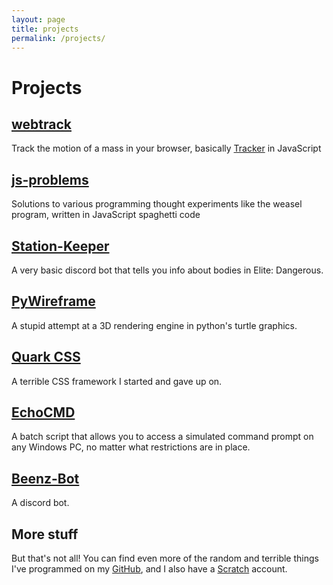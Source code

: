 ```yaml
---
layout: page
title: projects
permalink: /projects/
---
```


# Projects

## [webtrack](https://pr0x1mas.github.io/webtrack/)

Track the motion of a mass in your browser, basically [Tracker](https://physlets.org/tracker/) in JavaScript

## [js-problems](https://pr0x1mas.github.io/js-problems/)

Solutions to various programming thought experiments like the weasel program, written in JavaScript spaghetti code

## [Station-Keeper](https://pr0x1mas.github.io/station-keeper/)

A very basic discord bot that tells you info about bodies in Elite: Dangerous.

## [PyWireframe](https://pr0x1mas.github.io/PyWireframe)

A stupid attempt at a 3D rendering engine in python's turtle graphics.

## [Quark CSS](https://pr0x1mas.github.io/quark-CSS)

A terrible CSS framework I started and gave up on.

## [EchoCMD](https://pr0x1mas.github.io/EchoCMD)

A batch script that allows you to access a simulated command prompt on any Windows PC, no matter what restrictions are in place.

## [Beenz-Bot](https://pr0x1mas.github.io/beenz-bot)

A discord bot.

## More stuff

But that's not all! You can find even more of the random and terrible things I've programmed on my [GitHub](https://github.com/Pr0x1mas), and I also have a [Scratch](https://scratch.mit.edu/users/HYPERHAMSTER534/) account.
